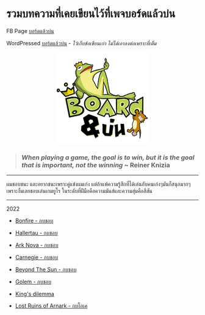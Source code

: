 # รวมบทความที่เคยเขียนไว้ที่เพจบอร์ดแล้วบ่น
FB Page [บอร์ดแล้วบ่น](https://www.facebook.com/boardnbon)

WordPressed [บอร์ดแล้วบ่น](https://boardnbon.wordpress.com) - *ไว้เก็บข้อเขียนเก่า ไม่ได้เอาลงต่อเพราะที่เต็ม*

<p align="center">
  <img src="https://github.com/SisadaR/BoardNBon/blob/main/images/_etc/logo.png?raw=true" width="240" />
</p>

> ### *When playing a game, the goal is to win, but it is the goal that is important, not the winning* ~ **Reiner Knizia**

---

ผมชอบชนะ และอยากชนะเพราะคู่แข่งผมเก่ง แต่ถ้าแพ้ความรู้สึกที่ได้เล่นกับคนเก่งๆมันก็สนุกมากๆ 
เพราะงั้นเลยชอบเล่นเกมยูโร ในระดับที่ฝีมือคือความมันส์และความสุ่มคือสีสัน

---

2022

* [Bonfire - กบชอบ](https://github.com/SisadaR/BoardNBon/blob/main/contents/bonfire.md)

* [Hallertau - กบชอบ](https://github.com/SisadaR/BoardNBon/blob/main/contents/hallertau.md)

* [Ark Nova - กบชอบ](https://github.com/SisadaR/BoardNBon/blob/main/contents/ark%20nova.md)

* [Carnegie - กบชอบ](https://github.com/SisadaR/BoardNBon/blob/main/contents/carnegie.md)

* [Beyond The Sun - กบชอบ](https://github.com/SisadaR/BoardNBon/blob/main/contents/beyond%20the%20sun.md)

* [Golem - กบชอบ](https://github.com/SisadaR/BoardNBon/blob/main/contents/golem.md)

* [King's dilemma](https://github.com/SisadaR/BoardNBon/blob/main/contents/king's%20dilemma.md)

* [Lost Ruins of Arnark - กบโอเค](https://github.com/SisadaR/BoardNBon/blob/main/contents/lost%20ruins%20of%20arnak.md)






